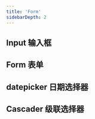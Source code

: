 ```yaml
---
title: 'Form'
sidebarDepth: 2
---
```

## Input 输入框
<ClientOnly>
  <sakura-input/>
</ClientOnly>

## Form 表单
<ClientOnly>
  <sakura-form/>
</ClientOnly>

## datepicker 日期选择器
<ClientOnly>
  <sakura-datepicker/>
</ClientOnly>


## Cascader 级联选择器
<ClientOnly>
  <sakura-cascader/>
</ClientOnly>
